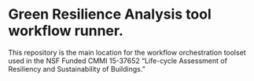 # Green Resilience Analysis tool workflow runner.

This repository is the main location for the workflow orchestration toolset used in the NSF Funded CMMI 15-37652 “Life-cycle Assessment of Resiliency and Sustainability of Buildings.”
